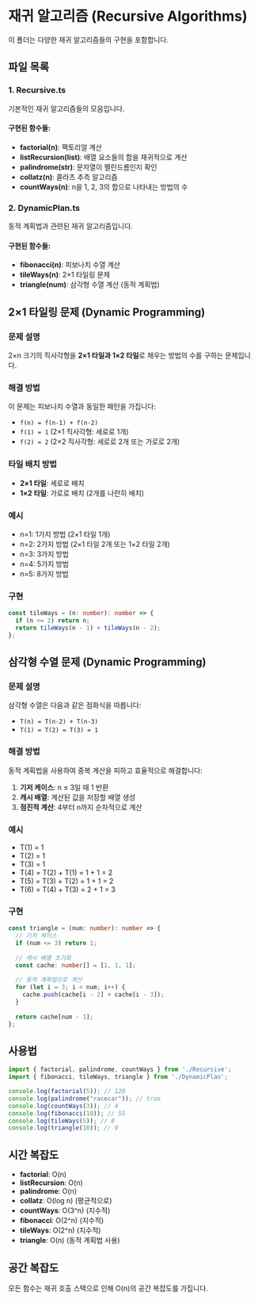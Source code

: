 # 재귀 알고리즘 (Recursive Algorithms)

이 폴더는 다양한 재귀 알고리즘들의 구현을 포함합니다.

## 파일 목록

### 1. Recursive.ts
기본적인 재귀 알고리즘들의 모음입니다.

#### 구현된 함수들:

- **factorial(n)**: 팩토리얼 계산
- **listRecursion(list)**: 배열 요소들의 합을 재귀적으로 계산
- **palindrome(str)**: 문자열이 팰린드롬인지 확인
- **collatz(n)**: 콜라츠 추측 알고리즘
- **countWays(n)**: n을 1, 2, 3의 합으로 나타내는 방법의 수

### 2. DynamicPlan.ts
동적 계획법과 관련된 재귀 알고리즘입니다.

#### 구현된 함수들:

- **fibonacci(n)**: 피보나치 수열 계산
- **tileWays(n)**: 2×1 타일링 문제
- **triangle(num)**: 삼각형 수열 계산 (동적 계획법)

## 2×1 타일링 문제 (Dynamic Programming)

### 문제 설명
2×n 크기의 직사각형을 **2×1 타일과 1×2 타일**로 채우는 방법의 수를 구하는 문제입니다.

### 해결 방법
이 문제는 피보나치 수열과 동일한 패턴을 가집니다:

- `f(n) = f(n-1) + f(n-2)`
- `f(1) = 1` (2×1 직사각형: 세로로 1개)
- `f(2) = 2` (2×2 직사각형: 세로로 2개 또는 가로로 2개)

### 타일 배치 방법
- **2×1 타일**: 세로로 배치
- **1×2 타일**: 가로로 배치 (2개를 나란히 배치)

### 예시
- n=1: 1가지 방법 (2×1 타일 1개)
- n=2: 2가지 방법 (2×1 타일 2개 또는 1×2 타일 2개)
- n=3: 3가지 방법
- n=4: 5가지 방법
- n=5: 8가지 방법

### 구현
```typescript
const tileWays = (n: number): number => {
  if (n <= 2) return n;
  return tileWays(n - 1) + tileWays(n - 2);
};
```

## 삼각형 수열 문제 (Dynamic Programming)

### 문제 설명
삼각형 수열은 다음과 같은 점화식을 따릅니다:
- `T(n) = T(n-2) + T(n-3)`
- `T(1) = T(2) = T(3) = 1`

### 해결 방법
동적 계획법을 사용하여 중복 계산을 피하고 효율적으로 해결합니다:

1. **기저 케이스**: n ≤ 3일 때 1 반환
2. **캐시 배열**: 계산된 값을 저장할 배열 생성
3. **점진적 계산**: 4부터 n까지 순차적으로 계산

### 예시
- T(1) = 1
- T(2) = 1  
- T(3) = 1
- T(4) = T(2) + T(1) = 1 + 1 = 2
- T(5) = T(3) + T(2) = 1 + 1 = 2
- T(6) = T(4) + T(3) = 2 + 1 = 3

### 구현
```typescript
const triangle = (num: number): number => {
  // 기저 케이스
  if (num <= 3) return 1;
  
  // 캐시 배열 초기화
  const cache: number[] = [1, 1, 1];
  
  // 동적 계획법으로 계산
  for (let i = 3; i < num; i++) {
    cache.push(cache[i - 2] + cache[i - 3]);
  }
  
  return cache[num - 1];
};
```

## 사용법

```typescript
import { factorial, palindrome, countWays } from './Recursive';
import { fibonacci, tileWays, triangle } from './DynamicPlan';

console.log(factorial(5)); // 120
console.log(palindrome("racecar")); // true
console.log(countWays(3)); // 4
console.log(fibonacci(10)); // 55
console.log(tileWays(5)); // 8
console.log(triangle(10)); // 9
```

## 시간 복잡도

- **factorial**: O(n)
- **listRecursion**: O(n)
- **palindrome**: O(n)
- **collatz**: O(log n) (평균적으로)
- **countWays**: O(3^n) (지수적)
- **fibonacci**: O(2^n) (지수적)
- **tileWays**: O(2^n) (지수적)
- **triangle**: O(n) (동적 계획법 사용)

## 공간 복잡도

모든 함수는 재귀 호출 스택으로 인해 O(n)의 공간 복잡도를 가집니다. 